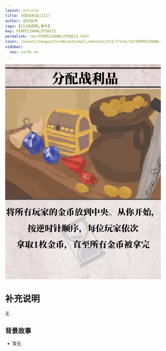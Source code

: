 ```yaml
---
layout: article
title: 分配战利品(III)
author: 逆时巫师
tags: [III级探索,事件]
key: FENPEIZHANLIPINIII
permalink: /ex/FENPEIZHANLIPINIII.html
cover: /assets/images/CardAssetssmall/monstersIII/front/32/FENPEIZHANLIPINIII.webp
sidebar:
  nav: cards-ex
---
```

![](/assets/images/CardAssets/monstersIII/front/32/FENPEIZHANLIPINIII.webp)

# 补充说明
无

## 背景故事
* 暂无